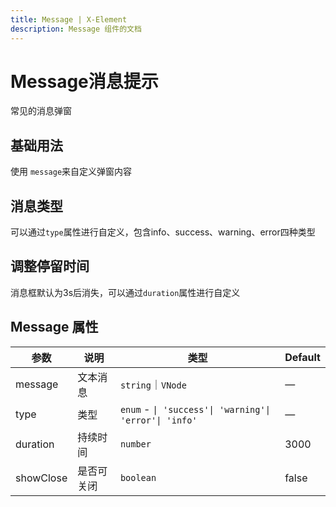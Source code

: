 ```yaml
---
title: Message | X-Element
description: Message 组件的文档
---
```


# Message消息提示
常见的消息弹窗

## 基础用法

使用 `message`来自定义弹窗内容
<preview path="../demo/Message/Basic.vue" title="基础用法" description="Message组件的基础用法"></preview>

## 消息类型

可以通过`type`属性进行自定义，包含info、success、warning、error四种类型

<preview path="../demo/Message/mtype.vue" title="消息类型" description="Message组件的消息类型"></preview>


## 调整停留时间

消息框默认为3s后消失，可以通过`duration`属性进行自定义 

<preview path="../demo/Message/Duration.vue" title="停留时间" description="Message组件的停留时间"></preview>



## Message 属性

| 参数        | 说明                  | 类型                                                             | Default |
| ----------- | --------------------- | ---------------------------------------------------------------- | ------- |
| message        | 文本消息                 | `string`｜`VNode`                                     | —       |
| type        | 类型                  | `enum` - `\| 'success'\| 'warning'\| 'error'\| 'info'` | —       |
| duration      | 持续时间        | `number`                                                        | 3000   |
| showClose       |是否可关闭        | `boolean`                                                        | false   |
